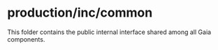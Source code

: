 # production/inc/common
This folder contains the public internal interface shared among all Gaia components.
